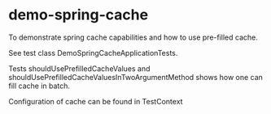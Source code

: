# demo-spring-cache
To demonstrate spring cache capabilities and how to use pre-filled cache.

See test class DemoSpringCacheApplicationTests. 

Tests shouldUsePrefilledCacheValues and shouldUsePrefilledCacheValuesInTwoArgumentMethod shows how one can fill cache in batch.

Configuration of cache can be found in TestContext
